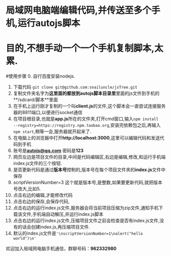 # 局域网电脑端编辑代码,并传送至多个手机,运行autojs脚本
# 目的,不想手动一个一个手机复制脚本,太累.

#使用步骤
0. 自行百度安装nodejs.
1. 下载代码  `git clone git@github.com:snailuncle/jsTree.git`
2. 复制文件夹名字为**这里面的都放到autojs脚本目录里**里面的js文件到手机的**/sdcard/脚本**里面
3. 在手机上运行刚才复制的一个叫**client.js**的文件,这个脚本会一直尝试连接服务器的8811端口,以便进行socket通信
4. 在项目根目录,也就是**app.js**所在的文件夹,打开cmd窗口,输入`npm install   --registry=https://registry.npm.taobao.org`,安装完依赖包之后,再输入`npm start`,稍等一会,服务器就开起来了.
5. 在电脑上的浏览器中打开**http://localhost:3000**,这里可以编辑代码和发送代码到手机
6. 账号是**autojs@qq.com**  密码是**123**
7. 网页左边是项目文件的目录,中间是代码编辑区,右边是编辑,修改,和运行手机端index.js文件的三个按钮.
8. 是否更新代码是通过**版本号**控制的,版本号在每个项目文件夹的**index.js**文件中保存
9. scriptVersionNumber=3   这个就是版本号,是整数,如果要更新代码,就把版本号改大,比如5.
10. 点击右边的编辑,才能修改代码
11. 点击右边的保存,会保存代码,
12. 点击右边的运行index.js文件,服务器会将当前项目压缩为zip文件,通知手机下载该文件,手机端自动解压,并运行index.js脚本
13. 点击右边的运行index.js文件,压缩项目文件之前会检查是否有index.js文件,没有的话会创建index.js,再压缩项目文件.
14. 默认的index.js文件是`'\nscriptVersionNumber=1\nalert("hello world")\n'`

欢迎加入局域网电脑手机通信，群聊号码：**962332980**

